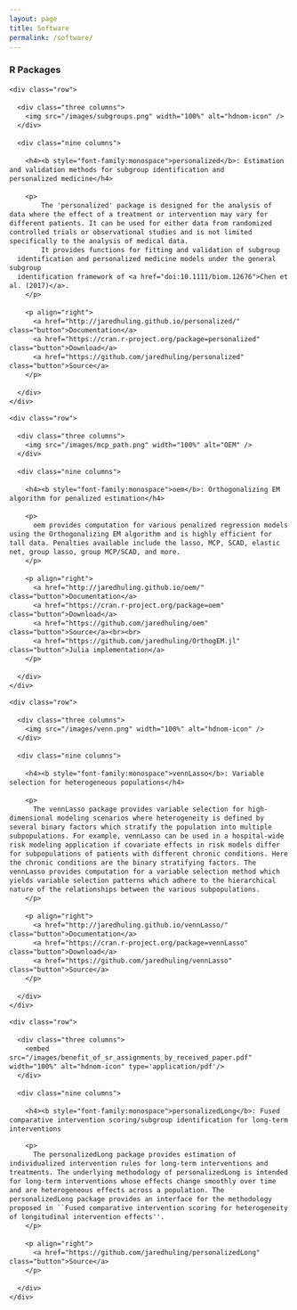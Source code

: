 ```yaml
---
layout: page
title: Software
permalink: /software/
---
```



  <div class="docs-section">
    <h3>R Packages</h3>
  </div>

  
  
  <div class="docs-section">

    <div class="row">

      <div class="three columns">
        <img src="/images/subgroups.png" width="100%" alt="hdnom-icon" />
      </div>

      <div class="nine columns">

        <h4><b style="font-family:monospace">personalized</b>: Estimation and validation methods for subgroup identification and
    personalized medicine</h4>

        <p>
            The 'personalized' package is designed for the analysis of data where the effect of a treatment or intervention may vary for different patients. It can be used for either data from randomized controlled trials or observational studies and is not limited specifically to the analysis of medical data.
            It provides functions for fitting and validation of subgroup
      identification and personalized medicine models under the general subgroup
      identification framework of <a href="doi:10.1111/biom.12676">Chen et al. (2017)</a>.
        </p>

        <p align="right">
          <a href="http://jaredhuling.github.io/personalized/" class="button">Documentation</a>
          <a href="https://cran.r-project.org/package=personalized" class="button">Download</a>
          <a href="https://github.com/jaredhuling/personalized" class="button">Source</a>
        </p>

      </div>
    </div>

  </div>
  
  
  <div class="docs-section">

    <div class="row">

      <div class="three columns">
        <img src="/images/mcp_path.png" width="100%" alt="OEM" />
      </div>

      <div class="nine columns">

        <h4><b style="font-family:monospace">oem</b>: Orthogonalizing EM algorithm for penalized estimation</h4>

        <p>
          oem provides computation for various penalized regression models using the Orthogonalizing EM algorithm and is highly efficient for tall data. Penalties available include the lasso, MCP, SCAD, elastic net, group lasso, group MCP/SCAD, and more.
        </p>

        <p align="right">
          <a href="http://jaredhuling.github.io/oem/" class="button">Documentation</a>
          <a href="https://cran.r-project.org/package=oem" class="button">Download</a>
          <a href="https://github.com/jaredhuling/oem" class="button">Source</a><br><br>
          <a href="https://github.com/jaredhuling/OrthogEM.jl" class="button">Julia implementation</a>
        </p>

      </div>
    </div>

  </div>
  
  
<div class="docs-section">

    <div class="row">

      <div class="three columns">
        <img src="/images/venn.png" width="100%" alt="hdnom-icon" />
      </div>

      <div class="nine columns">

        <h4><b style="font-family:monospace">vennLasso</b>: Variable selection for heterogeneous populations</h4>

        <p>
          The vennLasso package provides variable selection for high-dimensional modeling scenarios where heterogeneity is defined by several binary factors which stratify the population into multiple subpopulations. For example, vennLasso can be used in a hospital-wide risk modeling application if covariate effects in risk models differ for subpopulations of patients with different chronic conditions. Here the chronic conditions are the binary stratifying factors. The vennLasso provides computation for a variable selection method which yields variable selection patterns which adhere to the hierarchical nature of the relationships between the various subpopulations.
        </p>

        <p align="right">
          <a href="http://jaredhuling.github.io/vennLasso/" class="button">Documentation</a>
          <a href="https://cran.r-project.org/package=vennLasso" class="button">Download</a>
          <a href="https://github.com/jaredhuling/vennLasso" class="button">Source</a>
        </p>

      </div>
    </div>

  </div>



<div class="docs-section">

    <div class="row">

      <div class="three columns">
        <embed src="/images/benefit_of_sr_assignments_by_received_paper.pdf" width="100%" alt="hdnom-icon" type='application/pdf'/>
      </div>

      <div class="nine columns">

        <h4><b style="font-family:monospace">personalizedLong</b>: Fused comparative intervention scoring/subgroup identification for long-term interventions
</h4>

        <p>
          The personalizedLong package provides estimation of individualized intervention rules for long-term interventions and treatments. The underlying methodology of personalizedLong is intended for long-term interventions whose effects change smoothly over time and are heterogeneous effects across a population. The personalizedLong package provides an interface for the methodology proposed in ``Fused comparative intervention scoring for heterogeneity of longitudinal intervention effects''.
        </p>

        <p align="right">
          <a href="https://github.com/jaredhuling/personalizedLong" class="button">Source</a>
        </p>

      </div>
    </div>

  </div>
  

